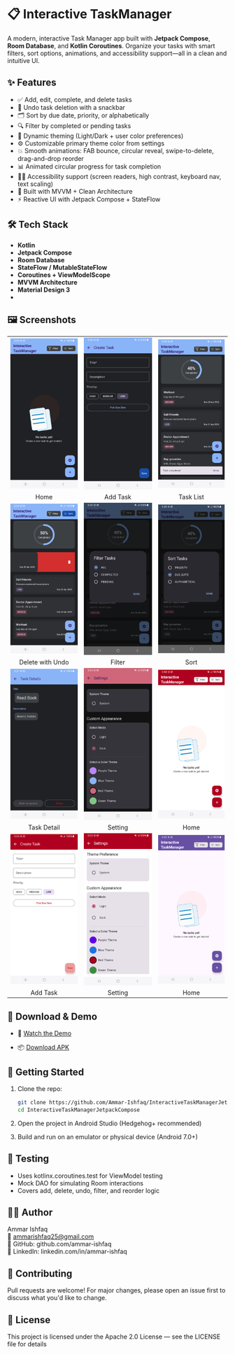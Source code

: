 # 📋 Interactive TaskManager

A modern, interactive Task Manager app built with **Jetpack Compose**, **Room Database**, and **Kotlin Coroutines**. Organize your tasks with smart filters, sort options, animations, and accessibility support—all in a clean and intuitive UI.

## ✨ Features

- ✅ Add, edit, complete, and delete tasks
- 🔁 Undo task deletion with a snackbar
- 🗂️ Sort by due date, priority, or alphabetically
- 🔍 Filter by completed or pending tasks
- 🎨 Dynamic theming (Light/Dark + user color preferences)
- ⚙️ Customizable primary theme color from settings
- 💥 Smooth animations: FAB bounce, circular reveal, swipe-to-delete, drag-and-drop reorder
- 📊 Animated circular progress for task completion
- 👨‍🦯 Accessibility support (screen readers, high contrast, keyboard nav, text scaling)
- 🧠 Built with MVVM + Clean Architecture
- ⚡ Reactive UI with Jetpack Compose + StateFlow

## 🛠️ Tech Stack

- **Kotlin**
- **Jetpack Compose**
- **Room Database**
- **StateFlow / MutableStateFlow**
- **Coroutines + ViewModelScope**
- **MVVM Architecture**
- **Material Design 3**
- 
## 🖼️ Screenshots

<table>
  <tr>
    <td><img src="./app/sampledata/01.png" alt="" width="250"/></td>
    <td><img src="./app/sampledata/02.png" alt="" width="250"/></td>
    <td><img src="./app/sampledata/03.png" alt="" width="250"/></td>
  </tr>
  <tr>
    <td align="center">Home</td>
    <td align="center">Add Task</td>
    <td align="center">Task List</td>
  </tr>
  <tr>
    <td><img src="./app/sampledata/04.png" alt="Settings" width="250"/></td>
    <td><img src="./app/sampledata/05.png" alt="Filter" width="250"/></td>
    <td><img src="./app/sampledata/06.png" alt="Sort" width="250"/></td>
  </tr>
  <tr>
    <td align="center">Delete with Undo</td>
    <td align="center">Filter</td>
    <td align="center">Sort</td>
  </tr>
    <tr>
    <td><img src="./app/sampledata/07.png" alt="Settings" width="250"/></td>
    <td><img src="./app/sampledata/12.png" alt="Filter" width="250"/></td>
    <td><img src="./app/sampledata/09.png" alt="Sort" width="250"/></td>
  </tr>
  <tr>
    <td align="center">Task Detail</td>
    <td align="center">Setting</td>
    <td align="center">Home</td>
  </tr>
       <tr>
    <td><img src="./app/sampledata/10.png" alt="Settings" width="250"/></td>
    <td><img src="./app/sampledata/11.png" alt="Filter" width="250"/></td>
    <td><img src="./app/sampledata/08.png" alt="Sort" width="250"/></td>
  </tr>
  <tr>
    <td align="center">Add Task</td>
    <td align="center">Setting</td>
    <td align="center">Home</td>
  </tr>
</table>

## 📱 Download & Demo

-  🎥 [Watch the Demo](https://github.com/Ammar-Ishfaq/InteractiveTaskManagerJetpackCompose/tree/main/app/sampledata/sr.mp4)

-  📦 [Download APK](https://github.com/Ammar-Ishfaq/InteractiveTaskManagerJetpackCompose/blob/main/app/sampledata/iTaskManager.apk)

## 🚀 Getting Started

1. Clone the repo:
   ```bash
   git clone https://github.com/Ammar-Ishfaq/InteractiveTaskManagerJetpackCompose.git
   cd InteractiveTaskManagerJetpackCompose
2. Open the project in Android Studio (Hedgehog+ recommended)

3. Build and run on an emulator or physical device (Android 7.0+)


## 🧪 Testing
- Uses kotlinx.coroutines.test for ViewModel testing
- Mock DAO for simulating Room interactions
- Covers add, delete, undo, filter, and reorder logic

## 🙋‍♂️ Author
Ammar Ishfaq\
📧 ammarishfaq25@gmail.com\
🔗 GitHub: github.com/ammar-ishfaq\
💼 LinkedIn: linkedin.com/in/ammar-ishfaq


## 🤝 Contributing
Pull requests are welcome! For major changes, please open an issue first to discuss what you'd like to change.

## 📄 License
This project is licensed under the Apache 2.0 License — see the LICENSE file for details


